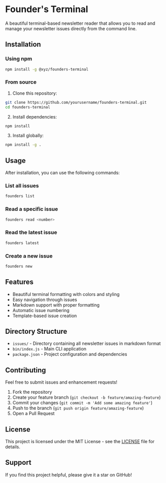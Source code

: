 # Founder's Terminal

A beautiful terminal-based newsletter reader that allows you to read and manage your newsletter issues directly from the command line.

## Installation

### Using npm
```bash
npm install -g @xyz/founders-terminal
```

### From source
1. Clone this repository:
```bash
git clone https://github.com/yourusername/founders-terminal.git
cd founders-terminal
```

2. Install dependencies:
```bash
npm install
```

3. Install globally:
```bash
npm install -g .
```

## Usage

After installation, you can use the following commands:

### List all issues
```bash
founders list
```

### Read a specific issue
```bash
founders read <number>
```

### Read the latest issue
```bash
founders latest
```

### Create a new issue
```bash
founders new
```

## Features

- Beautiful terminal formatting with colors and styling
- Easy navigation through issues
- Markdown support with proper formatting
- Automatic issue numbering
- Template-based issue creation

## Directory Structure

- `issues/` - Directory containing all newsletter issues in markdown format
- `bin/index.js` - Main CLI application
- `package.json` - Project configuration and dependencies

## Contributing

Feel free to submit issues and enhancement requests!

1. Fork the repository
2. Create your feature branch (`git checkout -b feature/amazing-feature`)
3. Commit your changes (`git commit -m 'Add some amazing feature'`)
4. Push to the branch (`git push origin feature/amazing-feature`)
5. Open a Pull Request

## License

This project is licensed under the MIT License - see the [LICENSE](LICENSE) file for details.

## Support

If you find this project helpful, please give it a star on GitHub! 